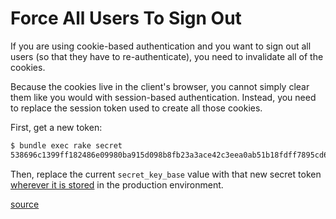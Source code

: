 # Force All Users To Sign Out

If you are using cookie-based authentication and you want to sign out all users
(so that they have to re-authenticate), you need to invalidate all of the
cookies.

Because the cookies live in the client's browser, you cannot simply clear them
like you would with session-based authentication. Instead, you need to replace
the session token used to create all those cookies.

First, get a new token:

```bash
$ bundle exec rake secret
538696c1399ff182486e09980ba915d098b8fb23a3ace42c3eea0ab51b18fdff7895cd620f32b263d10d25c2fdba16647f4d8632e9032eccef7406e1ad9cba09
```

Then, replace the current `secret_key_base` value with that new secret token
[wherever it is
stored](https://api.rubyonrails.org/classes/Rails/Application.html#method-i-secret_key_base)
in the production environment.

[source](https://stackoverflow.com/questions/35190591/rails-4-devise-how-to-log-out-all-users)
